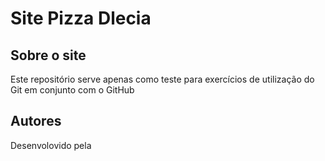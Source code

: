 # Site Pizza Dlecia

## Sobre o site

Este repositório serve apenas como teste para exercícios de 
utilização do Git em conjunto com o GitHub

## Autores

Desenvolovido pela